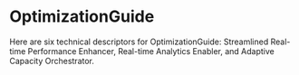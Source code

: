 # OptimizationGuide
Here are six technical descriptors for OptimizationGuide: Streamlined Real-time Performance Enhancer, Real-time Analytics Enabler, and Adaptive Capacity Orchestrator.
